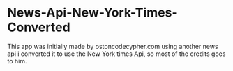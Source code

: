 # News-Api-New-York-Times-Converted
This app was initially made by ostoncodecypher.com using another news api i converted it to use the New York times Api, so most of the credits goes to him.
